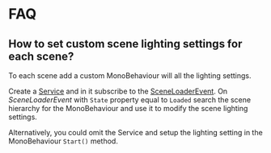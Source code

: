 # FAQ

## How to set custom scene lighting settings for each scene?

To each scene add a custom MonoBehaviour will all the lighting settings.

Create a [Service](services.md) and in it subscribe to the [SceneLoaderEvent](scene-loaders.md). On _SceneLoaderEvent_ with `State` property equal to `Loaded` search the scene hierarchy for the MonoBehaviour and use it to modify the scene lighting settings.

Alternatively, you could omit the Service and setup the lighting setting in the MonoBehaviour `Start()` method.

